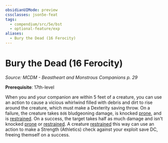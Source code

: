```yaml
---
obsidianUIMode: preview
cssclasses: json5e-feat
tags:
  - compendium/src/5e/bst
  - optional-feature/exp
aliases:
  - Bury the Dead (16 Ferocity)
---
```

# Bury the Dead (16 Ferocity)
*Source: MCDM - Beastheart and Monstrous Companions p. 29*  

**Prerequisite**: 17th-level

When you and your companion are within 5 feet of a creature, you can use an action to cause a vicious whirlwind filled with debris and dirt to rise around the creature, which must make a Dexterity saving throw. On a failure, the creature takes `8d6` bludgeoning damage, is knocked [prone](2-Mechanics/CLI/rules/conditions.md#prone), and is [restrained](2-Mechanics/CLI/rules/conditions.md#restrained). On a success, the target takes half as much damage and isn't knocked [prone](2-Mechanics/CLI/rules/conditions.md#prone) or [restrained](2-Mechanics/CLI/rules/conditions.md#restrained). A creature [restrained](2-Mechanics/CLI/rules/conditions.md#restrained) this way can use an action to make a Strength (Athletics) check against your exploit save DC, freeing themself on a success.
